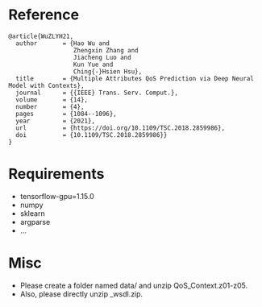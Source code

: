 # Reference
```
@article{WuZLYH21,
  author       = {Hao Wu and
                  Zhengxin Zhang and
                  Jiacheng Luo and
                  Kun Yue and
                  Ching{-}Hsien Hsu},
  title        = {Multiple Attributes QoS Prediction via Deep Neural Model with Contexts},
  journal      = {{IEEE} Trans. Serv. Comput.},
  volume       = {14},
  number       = {4},
  pages        = {1084--1096},
  year         = {2021},
  url          = {https://doi.org/10.1109/TSC.2018.2859986},
  doi          = {10.1109/TSC.2018.2859986}}
}
```
# Requirements
* tensorflow-gpu=1.15.0
* numpy
* sklearn
* argparse
* ...
# Misc
* Please create a folder named data/ and unzip QoS_Context.z01-z05.
* Also, please directly unzip _wsdl.zip.



